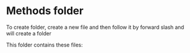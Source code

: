 # Methods  folder

To create folder, create a new file and then follow it by forward slash and will create a folder

This folder contains these files: 

